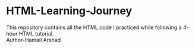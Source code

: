 # HTML-Learning-Journey
This repository contains all the HTML code I practiced while following a 4-hour HTML tutorial.
<br>
Author-Hamail Arshad
